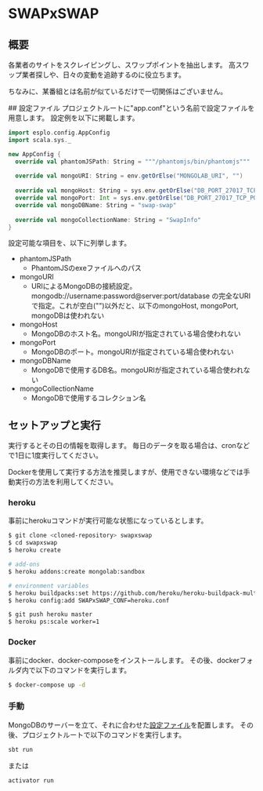 # SWAPxSWAP

## 概要
各業者のサイトをスクレイピングし、スワップポイントを抽出します。
高スワップ業者探しや、日々の変動を追跡するのに役立ちます。

ちなみに、某番組とは名前が似ているだけで一切関係はございません。

<a name="setting">
## 設定ファイル
プロジェクトルートに"app.conf"という名前で設定ファイルを用意します。
設定例を以下に掲載します。

```Scala
import esplo.config.AppConfig
import scala.sys._

new AppConfig {
  override val phantomJSPath: String = """/phantomjs/bin/phantomjs"""
  
  override val mongoURI: String = env.getOrElse("MONGOLAB_URI", "")
  
  override val mongoHost: String = sys.env.getOrElse("DB_PORT_27017_TCP_ADDR", "localhost")
  override val mongoPort: Int = sys.env.getOrElse("DB_PORT_27017_TCP_PORT", "27017").toInt
  override val mongoDBName: String = "swap-swap"
  
  override val mongoCollectionName: String = "SwapInfo"
}
```

設定可能な項目を、以下に列挙します。

* phantomJSPath
    * PhantomJSのexeファイルへのパス
* mongoURI
    * URIによるMongoDBの接続設定。mongodb://username:password@server:port/database の完全なURIで指定。これが空白("")以外だと、以下のmongoHost, mongoPort, mongoDBは使われない
* mongoHost
    * MongoDBのホスト名。mongoURIが指定されている場合使われない
* mongoPort
    * MongoDBのポート。mongoURIが指定されている場合使われない
* mongoDBName
    * MongoDBで使用するDB名。mongoURIが指定されている場合使われない
* mongoCollectionName
    * MongoDBで使用するコレクション名


## セットアップと実行
実行するとその日の情報を取得します。
毎日のデータを取る場合は、cronなどで1日に1度実行してください。

Dockerを使用して実行する方法を推奨しますが、使用できない環境などでは手動実行の方法を利用してください。

### heroku
事前にherokuコマンドが実行可能な状態になっているとします。

```bash
$ git clone <cloned-repository> swapxswap
$ cd swapxswap
$ heroku create

# add-ons
$ heroku addons:create mongolab:sandbox

# environment variables
$ heroku buildpacks:set https://github.com/heroku/heroku-buildpack-multi.git
$ heroku config:add SWAPxSWAP_CONF=heroku.conf

$ git push heroku master
$ heroku ps:scale worker=1
```


### Docker
事前にdocker、docker-composeをインストールします。
その後、dockerフォルダ内で以下のコマンドを実行します。

```bash
$ docker-compose up -d
```

### 手動
MongoDBのサーバーを立て、それに合わせた[設定ファイル](#setting)を配置します。
その後、プロジェクトルートで以下のコマンドを実行します。

```bash
sbt run
```
または
```bash
activator run
```
